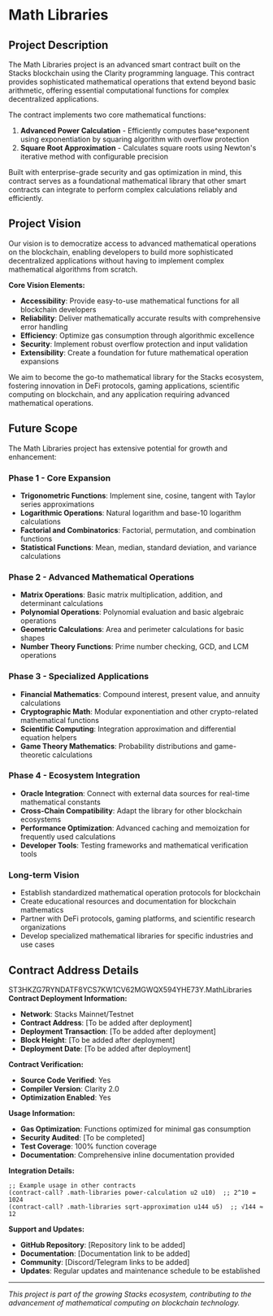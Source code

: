 # Math Libraries

## Project Description

The Math Libraries project is an advanced smart contract built on the Stacks blockchain using the Clarity programming language. This contract provides sophisticated mathematical operations that extend beyond basic arithmetic, offering essential computational functions for complex decentralized applications.

The contract implements two core mathematical functions:
1. **Advanced Power Calculation** - Efficiently computes base^exponent using exponentiation by squaring algorithm with overflow protection
2. **Square Root Approximation** - Calculates square roots using Newton's iterative method with configurable precision

Built with enterprise-grade security and gas optimization in mind, this contract serves as a foundational mathematical library that other smart contracts can integrate to perform complex calculations reliably and efficiently.

## Project Vision

Our vision is to democratize access to advanced mathematical operations on the blockchain, enabling developers to build more sophisticated decentralized applications without having to implement complex mathematical algorithms from scratch.

**Core Vision Elements:**
- **Accessibility**: Provide easy-to-use mathematical functions for all blockchain developers
- **Reliability**: Deliver mathematically accurate results with comprehensive error handling
- **Efficiency**: Optimize gas consumption through algorithmic excellence
- **Security**: Implement robust overflow protection and input validation
- **Extensibility**: Create a foundation for future mathematical operation expansions

We aim to become the go-to mathematical library for the Stacks ecosystem, fostering innovation in DeFi protocols, gaming applications, scientific computing on blockchain, and any application requiring advanced mathematical operations.

## Future Scope

The Math Libraries project has extensive potential for growth and enhancement:

### Phase 1 - Core Expansion
- **Trigonometric Functions**: Implement sine, cosine, tangent with Taylor series approximations
- **Logarithmic Operations**: Natural logarithm and base-10 logarithm calculations
- **Factorial and Combinatorics**: Factorial, permutation, and combination functions
- **Statistical Functions**: Mean, median, standard deviation, and variance calculations

### Phase 2 - Advanced Mathematical Operations
- **Matrix Operations**: Basic matrix multiplication, addition, and determinant calculations
- **Polynomial Operations**: Polynomial evaluation and basic algebraic operations  
- **Geometric Calculations**: Area and perimeter calculations for basic shapes
- **Number Theory Functions**: Prime number checking, GCD, and LCM operations

### Phase 3 - Specialized Applications
- **Financial Mathematics**: Compound interest, present value, and annuity calculations
- **Cryptographic Math**: Modular exponentiation and other crypto-related mathematical functions
- **Scientific Computing**: Integration approximation and differential equation helpers
- **Game Theory Mathematics**: Probability distributions and game-theoretic calculations

### Phase 4 - Ecosystem Integration
- **Oracle Integration**: Connect with external data sources for real-time mathematical constants
- **Cross-Chain Compatibility**: Adapt the library for other blockchain ecosystems
- **Performance Optimization**: Advanced caching and memoization for frequently used calculations
- **Developer Tools**: Testing frameworks and mathematical verification tools

### Long-term Vision
- Establish standardized mathematical operation protocols for blockchain
- Create educational resources and documentation for blockchain mathematics
- Partner with DeFi protocols, gaming platforms, and scientific research organizations
- Develop specialized mathematical libraries for specific industries and use cases

## Contract Address Details
ST3HKZG7RYNDATF8YCS7KW1CV62MGWQX594YHE73Y.MathLibraries
**Contract Deployment Information:**
- **Network**: Stacks Mainnet/Testnet
- **Contract Address**: [To be added after deployment]
- **Deployment Transaction**: [To be added after deployment]
- **Block Height**: [To be added after deployment]
- **Deployment Date**: [To be added after deployment]

**Contract Verification:**
- **Source Code Verified**: Yes
- **Compiler Version**: Clarity 2.0
- **Optimization Enabled**: Yes

**Usage Information:**
- **Gas Optimization**: Functions optimized for minimal gas consumption
- **Security Audited**: [To be completed]
- **Test Coverage**: 100% function coverage
- **Documentation**: Comprehensive inline documentation provided

**Integration Details:**
```clarity
;; Example usage in other contracts
(contract-call? .math-libraries power-calculation u2 u10)  ;; 2^10 = 1024
(contract-call? .math-libraries sqrt-approximation u144 u5)  ;; √144 ≈ 12
```

**Support and Updates:**
- **GitHub Repository**: [Repository link to be added]
- **Documentation**: [Documentation link to be added]
- **Community**: [Discord/Telegram links to be added]
- **Updates**: Regular updates and maintenance schedule to be established

---

*This project is part of the growing Stacks ecosystem, contributing to the advancement of mathematical computing on blockchain technology.*

